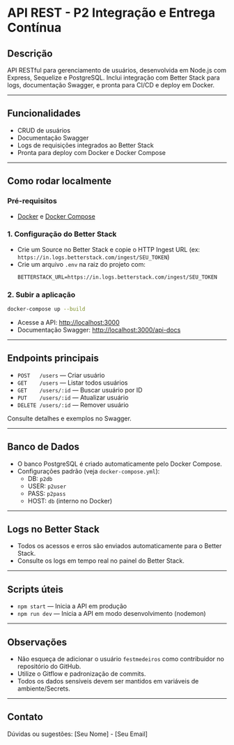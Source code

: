 # API REST - P2 Integração e Entrega Contínua

## Descrição
API RESTful para gerenciamento de usuários, desenvolvida em Node.js com Express, Sequelize e PostgreSQL. Inclui integração com Better Stack para logs, documentação Swagger, e pronta para CI/CD e deploy em Docker.

---

## Funcionalidades
- CRUD de usuários
- Documentação Swagger
- Logs de requisições integrados ao Better Stack
- Pronta para deploy com Docker e Docker Compose

---

## Como rodar localmente

### Pré-requisitos
- [Docker](https://www.docker.com/get-started/) e [Docker Compose](https://docs.docker.com/compose/)

### 1. Configuração do Better Stack
- Crie um Source no Better Stack e copie o HTTP Ingest URL (ex: `https://in.logs.betterstack.com/ingest/SEU_TOKEN`)
- Crie um arquivo `.env` na raiz do projeto com:
  ```
  BETTERSTACK_URL=https://in.logs.betterstack.com/ingest/SEU_TOKEN
  ```

### 2. Subir a aplicação
```sh
docker-compose up --build
```

- Acesse a API: [http://localhost:3000](http://localhost:3000)
- Documentação Swagger: [http://localhost:3000/api-docs](http://localhost:3000/api-docs)

---

## Endpoints principais

- `POST   /users` — Criar usuário
- `GET    /users` — Listar todos usuários
- `GET    /users/:id` — Buscar usuário por ID
- `PUT    /users/:id` — Atualizar usuário
- `DELETE /users/:id` — Remover usuário

Consulte detalhes e exemplos no Swagger.

---

## Banco de Dados
- O banco PostgreSQL é criado automaticamente pelo Docker Compose.
- Configurações padrão (veja `docker-compose.yml`):
  - DB: `p2db`
  - USER: `p2user`
  - PASS: `p2pass`
  - HOST: `db` (interno no Docker)

---

## Logs no Better Stack
- Todos os acessos e erros são enviados automaticamente para o Better Stack.
- Consulte os logs em tempo real no painel do Better Stack.

---

## Scripts úteis
- `npm start` — Inicia a API em produção
- `npm run dev` — Inicia a API em modo desenvolvimento (nodemon)

---

## Observações
- Não esqueça de adicionar o usuário `festmedeiros` como contribuidor no repositório do GitHub.
- Utilize o Gitflow e padronização de commits.
- Todos os dados sensíveis devem ser mantidos em variáveis de ambiente/Secrets.

---

## Contato
Dúvidas ou sugestões: [Seu Nome] - [Seu Email]

